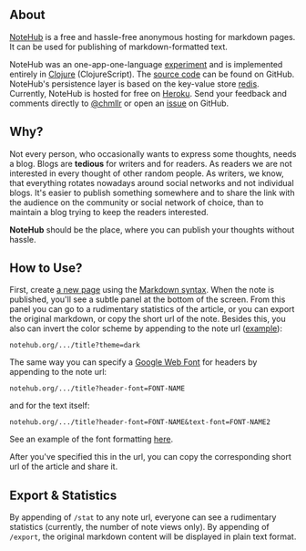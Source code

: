 ## About

[NoteHub](http://notehub.org) is a free and hassle-free anonymous hosting for markdown pages. It can be used for publishing of markdown-formatted text.

NoteHub was an one-app-one-language [experiment](http://notehub.org/2012/6/16/how-notehub-is-built) and is implemented entirely in [Clojure](http://clojure.org) (ClojureScript).
The [source code](https://github.com/chmllr/NoteHub) can be found on GitHub.
NoteHub's persistence layer is based on the key-value store [redis](http://redis.io).
Currently, NoteHub is hosted for free on [Heroku](http://heroku.com).
Send your feedback and comments directly to [@chmllr](http://twitter.com/chmllr) or open an [issue](https://github.com/chmllr/NoteHub/issues) on GitHub.

## Why?
Not every person, who occasionally wants to express some thoughts, needs a blog.
Blogs are __tedious__ for writers and for readers.
As readers we are not interested in every thought of other random people.
As writers, we know, that everything rotates nowadays around social networks and not individual blogs.
It's easier to publish something somewhere and to share the link with the audience on the community or social network of choice, than to maintain a blog trying to keep the readers interested.

__NoteHub__ should be the place, where you can publish your thoughts without hassle.

## How to Use?
First, create [a new page](http://notehub.org/new) using the [Markdown syntax](http://daringfireball.net/projects/markdown/).
When the note is published, you'll see a subtle panel at the bottom of the screen.
From this panel you can go to a rudimentary statistics of the article, or you can export the original markdown, or copy the short url of the note.
Besides this, you also can invert the color scheme by appending to the note url ([example](http://notehub.org/2012/6/16/how-notehub-is-built?theme=dark)):
    
    notehub.org/.../title?theme=dark
    
The same way you can specify a [Google Web Font](http://www.google.com/webfonts/) for headers by appending to the note url:

    notehub.org/.../title?header-font=FONT-NAME
    
and for the text itself:

    notehub.org/.../title?header-font=FONT-NAME&text-font=FONT-NAME2

See an example of the font formatting [here](http://notehub.org/2012/6/16/how-notehub-is-built?header-font=Berkshire+Swash&text-font=Swanky+and+Moo+Moo).

After you've specified this in the url, you can copy the corresponding short url of the article and share it.

## Export & Statistics

By appending of `/stat` to any note url, everyone can see a rudimentary statistics (currently, the number of note views only).
By appending of `/export`, the original markdown content will be displayed in plain text format.
